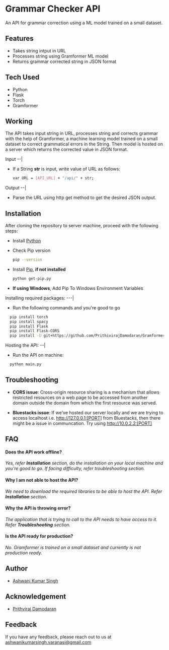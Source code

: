 
# Grammar Checker API

An API for grammar correction using a ML model trained on a small dataset.


## Features

- Takes string intput in URL
- Processes string using Gramformer ML model
- Returns grammar corrected string in JSON format
## Tech Used

- Python
- Flask
- Torch
- Gramformer


## Working

The API takes input string in URL, processes string and corrects grammar with the help of Gramformer, a machine learning model trained on a small dataset to correct grammatical errors in the String. Then model is hosted on a server which returns the corrected value in JSON format.

Input
--|

- If a String **str** is input, write value of URL as follows:

    ```bash
    var URL = [API_URL] + "/api/" + str;
    ```

Output
--|

- Parse the URL using http get method to get the desired JSON output.

## Installation

After cloning the repository to server machine, proceed with the following steps:


- Install [Python](https://www.python.org/downloads/)
- Check Pip version
    ```bash
    pip --version
    ```
- Install [Pip](https://pypi.org/project/pip/), **if not installed**

    ```bash
    python get-pip.py
    ```
- **If using Windows**, Add Pip To Windows Environment Variables

Installing required packages:
---|

- Run the following commands and you're good to go

```bash
  pip install torch
  pip install spacy
  pip install Flask
  pip install Flask-CORS
  pip install -U git+https://github.com/PrithivirajDamodaran/Gramformer.git
```


Hosting the API:
--|
- Run the API on machine:

```bash
  python main.py
```
    
## Troubleshooting

- **CORS issue**: Cross-origin resource sharing is a mechanism that allows restricted resources on a web page to be accessed from another domain outside the domain from which the first resource was served.

- **Bluestacks issue**: If we've hosted our server locally and we are trying to access localhost i.e. http://127.0.0.1:[PORT] from Bluestacks, then there might be a issue in communcation. Try using http://10.0.2.2:[PORT]


## FAQ

#### Does the API work offline?

*Yes, refer **Installation** section, do the installation on your local machine and you're good to go. If facing difficulty, refer troubleshooting section.*

#### Why I am not able to host the API?

*We need to download the required libraries to be able to host the API. Refer **Installation** section.*

#### Why the API is throwing error?

*The application that is trying to call to the API needs to have access to it. Refer **Troubleshooting** section.*

#### Is the API ready for production?

*No. Gramformer is trained on a small dataset and currently is not production ready.*

## Author

- [Ashwani Kumar Singh](https://github.com/ashwani211)
## Acknowledgement

 - [Prithviraj Damodaran](https://github.com/PrithivirajDamodaran/Gramformer)


## Feedback

If you have any feedback, please reach out to us at ashwanikumarsingh.varanasi@gmail.com

